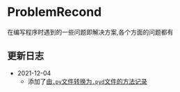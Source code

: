 # ProblemRecond
在编写程序时遇到的一些问题即解决方案,各个方面的问题都有

## 更新日志
- 2021-12-04
	- 添加了[由`.py`文件转换为`.pyd`文件的方法记录](python/将py文件编译为pyd.md)